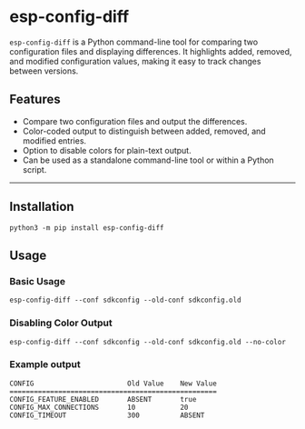 # esp-config-diff

`esp-config-diff` is a Python command-line tool for comparing two configuration
files and displaying differences. It highlights added, removed, and modified
configuration values, making it easy to track changes between versions. 

## Features

- Compare two configuration files and output the differences.
- Color-coded output to distinguish between added, removed, and modified entries.
- Option to disable colors for plain-text output.
- Can be used as a standalone command-line tool or within a Python script.

---

## Installation

```
python3 -m pip install esp-config-diff
```

## Usage

### Basic Usage
```
esp-config-diff --conf sdkconfig --old-conf sdkconfig.old
```

### Disabling Color Output
```
esp-config-diff --conf sdkconfig --old-conf sdkconfig.old --no-color
```

### Example output
```
CONFIG                       Old Value    New Value
===================================================
CONFIG_FEATURE_ENABLED       ABSENT       true
CONFIG_MAX_CONNECTIONS       10           20
CONFIG_TIMEOUT               300          ABSENT
```
